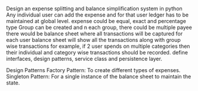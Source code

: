 Design an expense splitting and balance simplification system in python
Any individual user can add the expense and for that user ledger has to be maintained at global level.
expense could be equal, exact and percentage type
Group can be created and n each group, there could be multiple payee 
there would be balance sheet where all transactions will be captured for each user
balance sheet will show all the transactions along with group wise transactions
for example, if 2 user spends on multiple categories then their individual and category wise transactions should be recorded.
define interfaces, design patterns, service class and persistence layer.

Design Patterns
Factory Pattern: To create different types of expenses.
Singleton Pattern: For a single instance of the balance sheet to maintain the state.